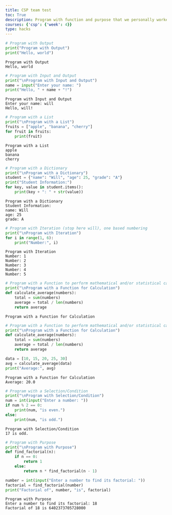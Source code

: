 ```yaml
---
title: CSP team test
toc: True
description: Program with function and purpose that we personally worked on with my team test, this is our part!
courses: {'csp': {'week': 4}}
type: hacks
---
```


```python
# Program with Output
print("Program with Output")
print("Hello, world")
```

    Program with Output
    Hello, world



```python
# Program with Input and Output
print("\nProgram with Input and Output")
name = input("Enter your name: ")
print("Hello, " + name + "!")
```

    
    Program with Input and Output
    Enter your name: will
    Hello, will!



```python
# Program with a List
print("\nProgram with a List")
fruits = ["apple", "banana", "cherry"]
for fruit in fruits:
    print(fruit)
```

    
    Program with a List
    apple
    banana
    cherry



```python
# Program with a Dictionary
print("\nProgram with a Dictionary")
student = {"name": "Will", "age": 25, "grade": "A"}
print("Student Information:")
for key, value in student.items():
    print(key + ": " + str(value))
```

    
    Program with a Dictionary
    Student Information:
    name: Will
    age: 25
    grade: A



```python
# Program with Iteration (stop here will), one based numbering
print("\nProgram with Iteration")
for i in range(1, 6):
    print("Number:", i)
```

    
    Program with Iteration
    Number: 1
    Number: 2
    Number: 3
    Number: 4
    Number: 5



```python
# Program with a Function to perform mathematical and/or statistical calculations
print("\nProgram with a Function for Calculation")
def calculate_average(numbers):
    total = sum(numbers)
    average = total / len(numbers)
    return average
```

    
    Program with a Function for Calculation



```python
# Program with a Function to perform mathematical and/or statistical calculations
print("\nProgram with a Function for Calculation")
def calculate_average(numbers):
    total = sum(numbers)
    average = total / len(numbers)
    return average

data = [10, 15, 20, 25, 30]
avg = calculate_average(data)
print("Average:", avg)
```

    
    Program with a Function for Calculation
    Average: 20.0



```python
# Program with a Selection/Condition
print("\nProgram with Selection/Condition")
num = int(input("Enter a number: "))
if num % 2 == 0:
    print(num, "is even.")
else:
    print(num, "is odd.")
```

    
    Program with Selection/Condition
    17 is odd.



```python
# Program with Purpose
print("\nProgram with Purpose")
def find_factorial(n):
    if n == 0:
        return 1
    else:
        return n * find_factorial(n - 1)

number = int(input("Enter a number to find its factorial: "))
factorial = find_factorial(number)
print("Factorial of", number, "is", factorial)
```

    
    Program with Purpose
    Enter a number to find its factorial: 18
    Factorial of 18 is 6402373705728000

